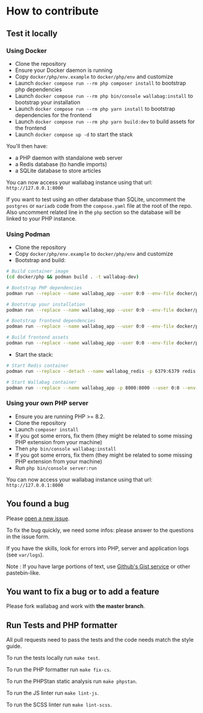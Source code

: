 # How to contribute

## Test it locally

### Using Docker

- Clone the repository
- Ensure your Docker daemon is running
- Copy `docker/php/env.example` to `docker/php/env` and customize
- Launch `docker compose run --rm php composer install` to bootstrap php dependencies
- Launch `docker compose run --rm php bin/console wallabag:install` to bootstrap your installation
- Launch `docker compose run --rm php yarn install` to bootstrap dependencies for the frontend
- Launch `docker compose run --rm php yarn build:dev` to build assets for the frontend
- Launch `docker compose up -d` to start the stack

You'll then have:
- a PHP daemon with standalone web server
- a Redis database (to handle imports)
- a SQLite database to store articles

You can now access your wallabag instance using that url: `http://127.0.0.1:8000`

If you want to test using an other database than SQLite, uncomment the `postgres` or `mariadb` code from the `compose.yaml` file at the root of the repo. Also uncomment related line in the `php` section so the database will be linked to your PHP instance.

### Using Podman

- Clone the repository
- Copy `docker/php/env.example` to `docker/php/env` and customize
- Bootstrap and build:

```sh
# Build container image
(cd docker/php && podman build . -t wallabag-dev)

# Bootstrap PHP dependencies
podman run --replace --name wallabag_app --user 0:0 --env-file docker/php/env --volume "$(pwd):/var/www/html" wallabag-dev composer install

# Bootstrap your installation
podman run --replace --name wallabag_app --user 0:0 --env-file docker/php/env --volume "$(pwd):/var/www/html" wallabag-dev bin/console wallabag:install

# Bootstrap frontend dependencies
podman run --replace --name wallabag_app --user 0:0 --env-file docker/php/env --volume "$(pwd):/var/www/html" wallabag-dev yarn install

# Build frontend assets
podman run --replace --name wallabag_app --user 0:0 --env-file docker/php/env --volume "$(pwd):/var/www/html" wallabag-dev yarn build:dev
```

- Start the stack:

```sh
# Start Redis container
podman run --replace --detach --name wallabag_redis -p 6379:6379 redis:6-alpine

# Start Wallabag container
podman run --replace --name wallabag_app -p 8000:8000 --user 0:0 --env-file docker/php/env --volume "$(pwd):/var/www/html" wallabag-dev
```

### Using your own PHP server

- Ensure you are running PHP >= 8.2.
- Clone the repository
- Launch `composer install`
- If you got some errors, fix them (they might be related to some missing PHP extension from your machine)
- Then `php bin/console wallabag:install`
- If you got some errors, fix them (they might be related to some missing PHP extension from your machine)
- Run `php bin/console server:run`

You can now access your wallabag instance using that url: `http://127.0.0.1:8000`

## You found a bug
Please [open a new issue](https://github.com/wallabag/wallabag/issues/new).

To fix the bug quickly, we need some infos: please answer to the questions in the issue form.

If you have the skills, look for errors into PHP, server and application logs (see `var/logs`).

Note : If you have large portions of text, use [Github's Gist service](https://gist.github.com/) or other pastebin-like.

## You want to fix a bug or to add a feature
Please fork wallabag and work with **the master branch**.

## Run Tests and PHP formatter

All pull requests need to pass the tests and the code needs match the style guide.

To run the tests locally run `make test`.

To run the PHP formatter run `make fix-cs`.

To run the PHPStan static analysis run `make phpstan`.

To run the JS linter run `make lint-js`.

To run the SCSS linter run `make lint-scss`.
